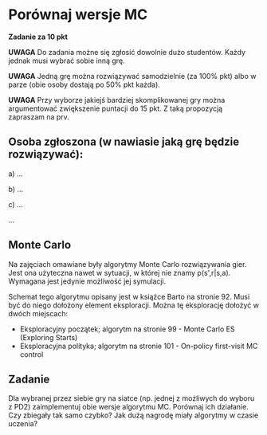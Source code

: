 # Porównaj wersje MC

**Zadanie za 10 pkt**

**UWAGA**
Do zadania możne się zgłosić dowolnie dużo studentów. Każdy jednak musi wybrać sobie inną grę.

**UWAGA**
Jedną grę można rozwiązywać samodzielnie (za 100% pkt) albo w parze (obie osoby dostają po 50% pkt każda).

**UWAGA**
Przy wyborze jakiejś bardziej skomplikowanej gry można argumentować zwiększenie puntacji do 15 pkt. Z taką propozycją zapraszam na prv.

## Osoba zgłoszona (w nawiasie jaką grę będzie rozwiązywać):

a) ...

b) ...

c) ...

...

## Monte Carlo

Na zajęciach omawiane były algorytmy Monte Carlo rozwiązywania gier. Jest ona użyteczna nawet w sytuacji, w której nie znamy p(s',r|s,a). Wymagana jest jedynie możliwość jej symulacji.

Schemat tego algorytmu opisany jest w książce Barto na stronie 92. Musi być do niego dołożony element eksploracji. Można tę eksplorację dołożyć w dwóch miejscach:
* Eksploracyjny początek; algorytm na stronie 99 - Monte Carlo ES (Exploring Starts)
* Eksploracyjna polityka; algorytm na stronie 101 - On-policy first-visit MC control

## Zadanie
Dla wybranej przez siebie gry na siatce (np. jednej z możliwych do wyboru z PD2) zaimplementuj obie wersje algorytmu MC. Porównaj ich działanie. Czy zbiegały tak samo czybko? Jak dużą nagrodę miały algorytmy w czasie uczenia?


